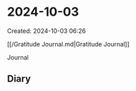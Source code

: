 # 2024-10-03
Created: 2024-10-03 06:26

[[/Gratitude Journal.md|Gratitude Journal]]

Journal

Diary 
- 

